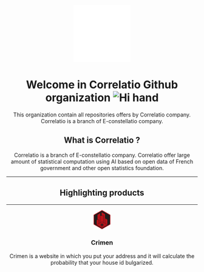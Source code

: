 <div align="center">
    <img src="./resources/puff.svg" alt="Pending on logo" height="150"/>
    <h1>
        Welcome in Correlatio Github organization
    <img src="https://media.giphy.com/media/hvRJCLFzcasrR4ia7z/giphy.gif" alt="Hi hand" width="30px"/>
    </h1>
    <p>
        This organization contain all repositories offers by Correlatio company. Correlatio is a branch of E-constellatio company. 
    </p>
    <h2>
        What is Correlatio ?
    </h2>
    <p>
        Correlatio is a branch of E-constellatio company. Correlatio offer large amount of statistical computation using AI based on open data of French government and other open statistics foundation.
    </p>
    <hr />
    <h2>
        Highlighting products
    </h2>
    <hr />
    <img src="./resources/Crimen.svg" alt="Crimen" height="50"/>
    <h3>Crimen</h3>
    <p>Crimen is a website in which you put your address and it will calculate the probability that your house id bulgarized.</p>
</div>